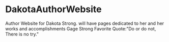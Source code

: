 # DakotaAuthorWebsite
Author Website for Dakota Strong. will have pages dedicated to her and her works and accomplishments
Gage Strong Favorite Quote:"Do or do not, There is no try."